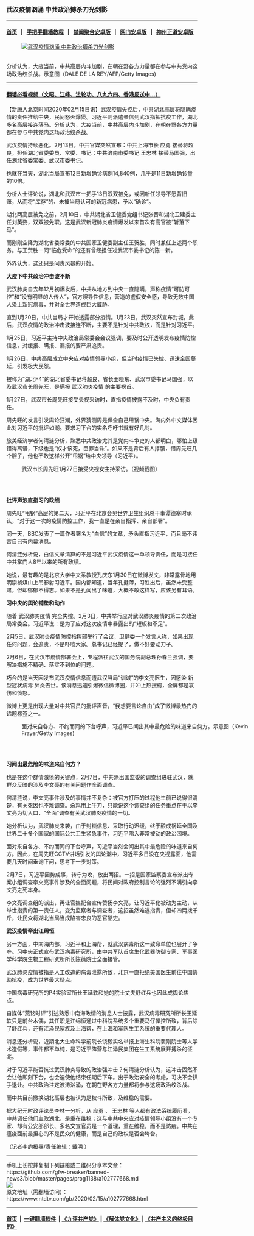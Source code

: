 ### 武汉疫情汹涌 中共政治搏杀刀光剑影
------------------------

#### [首页](https://github.com/gfw-breaker/banned-news3/blob/master/README.md) &nbsp;&nbsp;|&nbsp;&nbsp; [手把手翻墙教程](https://github.com/gfw-breaker/guides/wiki) &nbsp;&nbsp;|&nbsp;&nbsp; [禁闻聚合安卓版](https://github.com/gfw-breaker/bn-android) &nbsp;&nbsp;|&nbsp;&nbsp; [网门安卓版](https://github.com/oGate2/oGate) &nbsp;&nbsp;|&nbsp;&nbsp; [神州正道安卓版](https://github.com/SzzdOgate/update) 



<div><div class="featured_image">
 <a href="https://i.ntdtv.com/assets/uploads/2020/02/p8271381a466683152.jpg" target="_blank">
  <figure>
   <img alt="武汉疫情汹涌 中共政治搏杀刀光剑影" src="https://i.ntdtv.com/assets/uploads/2020/02/p8271381a466683152-800x450.jpg"/>
  </figure><br/>
 </a>
 <span class="caption">
  分析认为，大疫当前，中共高层内斗加剧，在朝在野各方力量都在参与中共党内这场政治绞杀战。示意图（DALE DE LA REY/AFP/Getty Images)
 </span>
</div>
</div><hr/>

#### [翻墙必看视频（文昭、江峰、法轮功、八九六四、香港反送中...）](https://github.com/gfw-breaker/banned-news3/blob/master/pages/link3.md)

<div><div class="post_content" itemprop="articleBody">
 <p>
  【新唐人北京时间2020年02月15日讯】武汉疫情失控后，中共湖北高层将隐瞒疫情的责任推给中央，民间怒火爆煲。习近平则派遣亲信到武汉指挥抗疫工作，湖北多名高层接连落马。分析认为，大疫当前，中共高层内斗加剧，在朝在野各方力量都在参与中共党内这场政治绞杀战。
 </p>
 <p>
  武汉疫情持续恶化。2月13日，中共官媒突然宣布：中共上海市长
  <ok href="https://www.ntdtv.com/gb/应勇.htm">
   应勇
  </ok>
  接替蒋超良，担任湖北省委委员、常委、书记；中共济南市委书记
  <ok href="https://www.ntdtv.com/gb/王忠林.htm">
   王忠林
  </ok>
  接替马国强，出任湖北省委常委、武汉市委书记。
 </p>
 <p>
  也就在当天，湖北当局宣布12日新增确诊病例14,840例，几乎是11日新增确诊量的10倍。
 </p>
 <p>
  分析人士评论说，湖北和武汉市一把手13日双双被免，或因新任领导不愿背旧账，从而将“库存”的、未被当局认可的新冠病患，予以“确诊”。
 </p>
 <p>
  湖北两高层被免之前，2月10日，中共湖北省卫健委党组书记张晋和湖北卫建委主任刘英姿，双双被免职。这是武汉新冠肺炎疫情爆发以来首次有高官被“斩落下马”。
 </p>
 <p>
  而刚刚空降为湖北省委常委的中共国家卫健委副主任王贺胜，同时兼任上述两个职务。与王贺胜一同“临危受命”的还有曾经担任过武汉市委书记的陈一新。
 </p>
 <p>
  外界认为，这还只是问责风暴的开始。
 </p>
 <p>
  <strong>
   大疫下中共政治冲击波不断
  </strong>
 </p>
 <p>
  武汉肺炎自去年12月初爆发后，中共从地方到中央一直隐瞒，声称疫情“可防可控”和“没有明显的人传人”，官方误导性信息，营造的虚假安全感，导致无数中国人染上新冠病毒，并对全世界造成巨大威胁。
 </p>
 <p>
  直到1月20日，中共当局才开始透露部分疫情。1月23日，武汉突然宣布封城，此后，武汉疫情的政治冲击波接连不断，主要不是针对中共政权，而是针对习近平。
 </p>
 <p>
  1月25日，习近平主持中央政治局常委会会议强调，要及时公开透明发布疫情防控信息，对缓报、瞒报、漏报的要严肃追责。
 </p>
 <p>
  1月26日，中共高层成立中央应对疫情领导小组，但当时疫情已失控、迅速全国蔓延，引发极大民怨。
 </p>
 <p>
  被称为“湖北F4”的湖北省委书记蒋超良、省长王晓东、武汉市委书记马国强，以及武汉市长周先旺，是瞒报
  <ok href="https://www.ntdtv.com/gb/442749.htm">
   武汉肺炎疫情
  </ok>
  的主要祸首。
 </p>
 <p>
  1月27日，武汉市长周先旺接受央视采访时，直指疫情披露不及时，中央负有责任。
 </p>
 <p>
  周先旺的发言引发舆论狂潮，外界猜测周是保全自己甩锅中央。海内外中文媒体因此对习近平的批评如潮。要求习下台的实名呼吁书就有好几封。
 </p>
 <p>
  旅美经济学者何清涟分析，熟悉中共政治尤其是党内斗争史的人都明白，哪怕上级错得离谱，下级也是“奴才该死，臣罪当诛”。如果不是背后有人撑腰，借周先旺几个胆子，他也不敢这样公开“甩锅”给中央领导（习近平）。
 </p>
 <figure class="wp-caption alignnone" id="attachment_102762107" style="width: 600px">
  <ok href="https://i.ntdtv.com/assets/uploads/2020/01/202001271535522135778499.jpg">
   <img alt="" class="size-medium wp-image-102762107" src="https://i.ntdtv.com/assets/uploads/2020/01/202001271535522135778499-600x338.jpg"/>
  </ok>
  <br/><figcaption class="wp-caption-text">
   武汉市长周先旺1月27日接受央视女主持采访。（视频截图）
  </figcaption><br/>
 </figure><br/>
 <p>
  <strong>
   批评声浪直指习的政绩
  </strong>
 </p>
 <p>
  周先旺“甩锅”高层的第二天，习近平在北京会见世界卫生组织总干事谭德塞时承认，“对于这一次的疫情防控工作，我一直是在亲自指挥、亲自部署”。
 </p>
 <p>
  同一天，BBC发表了一篇作者署名为“白信”的文章，矛头直指习近平，而且毫不讳言自己有内幕消息。
 </p>
 <p>
  何清涟分析说，白信文章清算的不是习近平武汉疫情这一单领导责任，而是习接任中共掌门人8年以来的所有政绩。
 </p>
 <p>
  她说，最有趣的是北京大学中文系教授孔庆东1月30日在微博发文，非常露骨地用明崇祯煤山上吊影射习近平。国内都知道，当年孔挺薄，习胜出后，虽然未受整肃，但却郁郁不得志。如果不是孔闻出了味道，大概不敢这样写，应该另有耳语。
 </p>
 <p>
  <strong>
   习中央的舆论铺垫和动作
  </strong>
 </p>
 <p>
  随着
  <ok href="https://www.ntdtv.com/gb/442749.htm">
   武汉肺炎疫情
  </ok>
  完全失控。2月3日，中共举行应对武汉肺炎疫情的第二次政治局常委会。习近平说：是为了应对这次疫情中暴露出的“短板和不足”。
 </p>
 <p>
  2月5日，武汉肺炎疫情防控指挥部举行了会议，卫健委一个发言人称，如果出现任何问题，会追责，不是吓唬大家。总书记已经提了，做不好要动刀子。
 </p>
 <p>
  2月6日，在武汉市疫情部署会上，专程派往武汉的国务院副总理孙春兰强调，要解决措施不精确、落实不到位的问题。
 </p>
 <p>
  巧合的是当天因发布武汉疫情信息而遭武汉当局“训诫”的李文亮医生，因感染
  <ok href="https://www.ntdtv.com/gb/新型冠状病毒.htm">
   新型冠状病毒
  </ok>
  肺炎去世。该消息迅速引爆微信微博圈，并冲上热搜榜，全屏都是哀伤和愤怒。
 </p>
 <p>
  微博上更是出现大量对中共官员的批评声音，“我想要言论自由”成了微博最热门的话题标签之一。
 </p>
 <figure class="wp-caption alignnone" id="attachment_102768653" style="width: 600px">
  <ok href="https://i.ntdtv.com/assets/uploads/2020/02/GettyImages-1130614287.jpg">
   <img alt="" class="size-medium wp-image-102768653" src="https://i.ntdtv.com/assets/uploads/2020/02/GettyImages-1130614287-600x338.jpg"/>
  </ok>
  <br/><figcaption class="wp-caption-text">
   面对来自各方、不约而同的下台呼声，习近平已闻出其中最危险的味道来自何方。示意图（Kevin Frayer/Getty Images)
  </figcaption><br/>
 </figure><br/>
 <p>
  <strong>
   习闻出最危险的味道来自何方？
  </strong>
 </p>
 <p>
  也是在这个群情激愤的关键点，2月7日，中共派出国监委的调查组进驻武汉，就群众反映的涉及李文亮的有关问题作全面调查。
 </p>
 <p>
  何清涟说，李文亮事件涉及的事情并不复杂：被官方打压的过程他生前已说得很清楚，有关死因也不难调查。杀鸡用上牛刀，只能说这个调查组的任务重点在于以李文亮为切入口，“全面”调查有关武汉肺炎疫情的一切。
 </p>
 <p>
  她分析认为，武汉肺炎来袭，由于封锁信息、采取行动迟缓，终于酿成祸延全国及世界二十多个国家的国际公共卫生紧急事件，习近平陷入非常被动的政治困境。
 </p>
 <p>
  面对来自各方、不约而同的下台呼声，习近平当然会闻出其中最危险的味道来自何方。因此，在周先旺CCTV讲话引发的舆论潮中，习近平多日没在央视露面，他需要几天时间垂询下问，思考下一步对策。
 </p>
 <p>
  2月7日，习近平因势成事，转守为攻，放出两招。一招是国家监察委宣布派出专案小组调查李文亮事件涉及的全面问题，将民间对政府控制言论的强烈不满引向李文亮之死本身。
 </p>
 <p>
  李文亮调查组的派出，再让官媒配合宣传赞扬李文亮，让习近平化被动为主动，从举世指责的第一责任人，变为监察者与调查者，这招虽然难逃指责，但却四两拨千斤，让民众将湖北当局当成陷害忠良的恶官酷吏。
 </p>
 <p>
  <strong>
   武汉疫情牵出江绵恒
  </strong>
 </p>
 <p>
  另一方面，中南海内部，习近平和上海帮，就武汉病毒所这一致命单位也展开了争夺。习中央正式宣布武汉病毒研究所，由中共军队首席生化武器防御专家、军事医学科学院生物工程研究所所长陈薇院士全面接管。
 </p>
 <p>
  武汉肺炎疫情被指是人工改造的病毒泄露所致，北京一直拒绝美国医生前往中国协助抗疫，成为世界最大疑点。
 </p>
 <p>
  中国病毒研究所的P4实验室所长王延轶和她的院士丈夫舒红兵也因此成舆论焦点。
 </p>
 <p>
  自媒体“燕铭时评”引述熟悉中南海政情的消息人士披露，武汉病毒研究所所长王延轶只是前台木偶，其任职是江绵恒通过中科院系统多个重要马仔操控所致，背后除了舒红兵，还有江泽民家族及上海帮，在上海和军队生工系统的重要代理人。
 </p>
 <p>
  消息还分析说，近期北大生命科学前院长饶毅实名举报上海生科院裴刚院士等人学术造假等，事件都不单纯，是习近平阵营与江泽民集团在生工系统展开搏杀的征兆。
 </p>
 <p>
  对于习近平能否抗过武汉肺炎导致的政治强冲击？何清涟分析认为，这冲击固然不会让他即刻下台，也会迫使他结束任期后下车。出于政治安全的考虑，习决不会拱手退让。中共政治注定波涛汹涌，在朝在野各方力量都将参与这场政治绞杀战。
 </p>
 <p>
  而中共目前撤换湖北高层也被认为是权斗所致，及维稳的需要。
 </p>
 <p>
  据大纪元时政评论员李林一分析，从
  <ok href="https://www.ntdtv.com/gb/应勇.htm">
   应勇
  </ok>
  、
  <ok href="https://www.ntdtv.com/gb/王忠林.htm">
   王忠林
  </ok>
  等人都有政法系统履历看，中共调任他们主政湖北，是重在维稳；这与中共中央应对疫情领导小组没有一个专家、却有公安部部长、多名文宣官员是一个道理，重在维稳，而不是防疫。中共在瘟疫面前最担心的不是民众的健康，而是自己的政权是否会垮台。
 </p>
 <p>
  （记者李韵报导/责任编辑：戴明 ）
 </p>
 <div class="single_ad">
 </div>
</div>
</div>
<hr/>
手机上长按并复制下列链接或二维码分享本文章：<br/>
https://github.com/gfw-breaker/banned-news3/blob/master/pages/prog1138/a102777668.md <br/>
<a href='https://github.com/gfw-breaker/banned-news3/blob/master/pages/prog1138/a102777668.md'><img src='https://github.com/gfw-breaker/banned-news3/blob/master/pages/prog1138/a102777668.md.png'/></a> <br/>
原文地址（需翻墙访问）：https://www.ntdtv.com/gb/2020/02/15/a102777668.html


------------------------
#### [首页](https://github.com/gfw-breaker/banned-news3/blob/master/README.md) &nbsp;|&nbsp; [一键翻墙软件](https://github.com/gfw-breaker/nogfw/blob/master/README.md) &nbsp;| [《九评共产党》](https://github.com/gfw-breaker/9ping.md/blob/master/README.md#九评之一评共产党是什么) | [《解体党文化》](https://github.com/gfw-breaker/jtdwh.md/blob/master/README.md) | [《共产主义的终极目的》](https://github.com/gfw-breaker/gczydzjmd.md/blob/master/README.md)


<img src='http://gfw-breaker.win/banned-news3/pages/prog1138/a102777668.md' width='0px' height='0px'/>